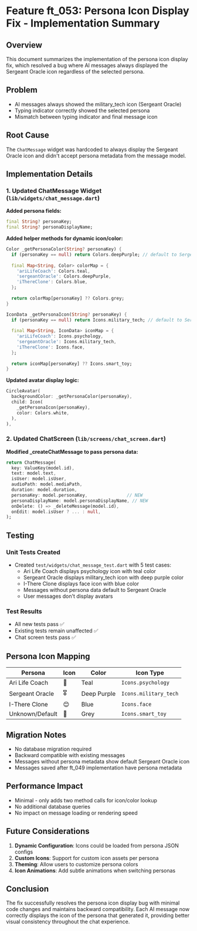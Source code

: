 # Feature ft_053: Persona Icon Display Fix - Implementation Summary

## Overview

This document summarizes the implementation of the persona icon display fix, which resolved a bug where AI messages always displayed the Sergeant Oracle icon regardless of the selected persona.

## Problem

- AI messages always showed the military_tech icon (Sergeant Oracle) 
- Typing indicator correctly showed the selected persona
- Mismatch between typing indicator and final message icon

## Root Cause

The `ChatMessage` widget was hardcoded to always display the Sergeant Oracle icon and didn't accept persona metadata from the message model.

## Implementation Details

### 1. Updated ChatMessage Widget (`lib/widgets/chat_message.dart`)

**Added persona fields:**
```dart
final String? personaKey;
final String? personaDisplayName;
```

**Added helper methods for dynamic icon/color:**
```dart
Color _getPersonaColor(String? personaKey) {
  if (personaKey == null) return Colors.deepPurple; // default to Sergeant
  
  final Map<String, Color> colorMap = {
    'ariLifeCoach': Colors.teal,
    'sergeantOracle': Colors.deepPurple,
    'iThereClone': Colors.blue,
  };
  
  return colorMap[personaKey] ?? Colors.grey;
}

IconData _getPersonaIcon(String? personaKey) {
  if (personaKey == null) return Icons.military_tech; // default to Sergeant
  
  final Map<String, IconData> iconMap = {
    'ariLifeCoach': Icons.psychology,
    'sergeantOracle': Icons.military_tech,
    'iThereClone': Icons.face,
  };
  
  return iconMap[personaKey] ?? Icons.smart_toy;
}
```

**Updated avatar display logic:**
```dart
CircleAvatar(
  backgroundColor: _getPersonaColor(personaKey),
  child: Icon(
    _getPersonaIcon(personaKey),
    color: Colors.white,
  ),
),
```

### 2. Updated ChatScreen (`lib/screens/chat_screen.dart`)

**Modified _createChatMessage to pass persona data:**
```dart
return ChatMessage(
  key: ValueKey(model.id),
  text: model.text,
  isUser: model.isUser,
  audioPath: model.mediaPath,
  duration: model.duration,
  personaKey: model.personaKey,               // NEW
  personaDisplayName: model.personaDisplayName, // NEW
  onDelete: () => _deleteMessage(model.id),
  onEdit: model.isUser ? ... : null,
);
```

## Testing

### Unit Tests Created
- Created `test/widgets/chat_message_test.dart` with 5 test cases:
  - Ari Life Coach displays psychology icon with teal color
  - Sergeant Oracle displays military_tech icon with deep purple color
  - I-There Clone displays face icon with blue color
  - Messages without persona data default to Sergeant Oracle
  - User messages don't display avatars

### Test Results
- All new tests pass ✅
- Existing tests remain unaffected ✅
- Chat screen tests pass ✅

## Persona Icon Mapping

| Persona | Icon | Color | Icon Type |
|---------|------|-------|-----------|
| Ari Life Coach | 🧠 | Teal | `Icons.psychology` |
| Sergeant Oracle | 🎖️ | Deep Purple | `Icons.military_tech` |
| I-There Clone | 😊 | Blue | `Icons.face` |
| Unknown/Default | 🤖 | Grey | `Icons.smart_toy` |

## Migration Notes

- No database migration required
- Backward compatible with existing messages
- Messages without persona metadata show default Sergeant Oracle icon
- Messages saved after ft_049 implementation have persona metadata

## Performance Impact

- Minimal - only adds two method calls for icon/color lookup
- No additional database queries
- No impact on message loading or rendering speed

## Future Considerations

1. **Dynamic Configuration**: Icons could be loaded from persona JSON configs
2. **Custom Icons**: Support for custom icon assets per persona
3. **Theming**: Allow users to customize persona colors
4. **Icon Animations**: Add subtle animations when switching personas

## Conclusion

The fix successfully resolves the persona icon display bug with minimal code changes and maintains backward compatibility. Each AI message now correctly displays the icon of the persona that generated it, providing better visual consistency throughout the chat experience.
